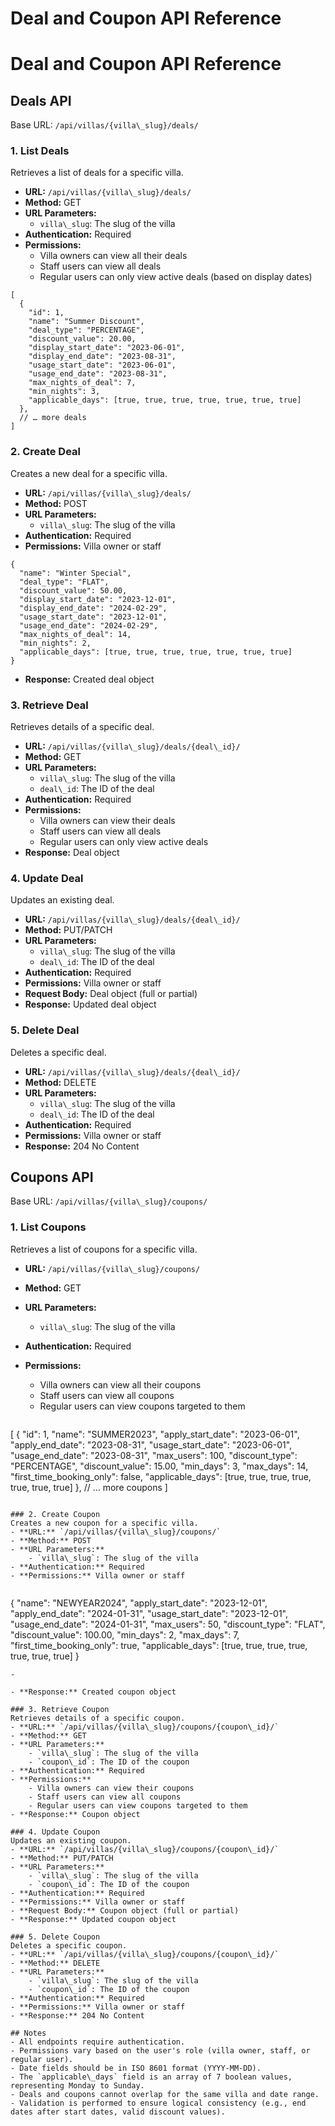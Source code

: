 # Deal and Coupon API Reference   
##    
# Deal and Coupon API Reference   
## Deals API   
Base URL: `/api/villas/{villa\_slug}/deals/`   
### 1. List Deals   
Retrieves a list of deals for a specific villa.   
- **URL:** `/api/villas/{villa\_slug}/deals/`   
- **Method:** GET   
- **URL Parameters:**   
    - `villa\_slug`: The slug of the villa   
- **Authentication:** Required   
- **Permissions:**   
    - Villa owners can view all their deals   
    - Staff users can view all deals   
    - Regular users can only view active deals (based on display dates)   
   
```
[
  {
    "id": 1,
    "name": "Summer Discount",
    "deal_type": "PERCENTAGE",
    "discount_value": 20.00,
    "display_start_date": "2023-06-01",
    "display_end_date": "2023-08-31",
    "usage_start_date": "2023-06-01",
    "usage_end_date": "2023-08-31",
    "max_nights_of_deal": 7,
    "min_nights": 3,
    "applicable_days": [true, true, true, true, true, true, true]
  },
  // … more deals
]

```
### 2. Create Deal   
Creates a new deal for a specific villa.   
- **URL:** `/api/villas/{villa\_slug}/deals/`   
- **Method:** POST   
- **URL Parameters:**   
    - `villa\_slug`: The slug of the villa   
- **Authentication:** Required   
- **Permissions:** Villa owner or staff   
   
```
{
  "name": "Winter Special",
  "deal_type": "FLAT",
  "discount_value": 50.00,
  "display_start_date": "2023-12-01",
  "display_end_date": "2024-02-29",
  "usage_start_date": "2023-12-01",
  "usage_end_date": "2024-02-29",
  "max_nights_of_deal": 14,
  "min_nights": 2,
  "applicable_days": [true, true, true, true, true, true, true]
}
```
- **Response:** Created deal object   
   
### 3. Retrieve Deal   
Retrieves details of a specific deal.   
- **URL:** `/api/villas/{villa\_slug}/deals/{deal\_id}/`   
- **Method:** GET   
- **URL Parameters:**   
    - `villa\_slug`: The slug of the villa   
    - `deal\_id`: The ID of the deal   
- **Authentication:** Required   
- **Permissions:**   
    - Villa owners can view their deals   
    - Staff users can view all deals   
    - Regular users can only view active deals   
- **Response:** Deal object   
   
### 4. Update Deal   
Updates an existing deal.   
- **URL:** `/api/villas/{villa\_slug}/deals/{deal\_id}/`   
- **Method:** PUT/PATCH   
- **URL Parameters:**   
    - `villa\_slug`: The slug of the villa   
    - `deal\_id`: The ID of the deal   
- **Authentication:** Required   
- **Permissions:** Villa owner or staff   
- **Request Body:** Deal object (full or partial)   
- **Response:** Updated deal object   
   
### 5. Delete Deal   
Deletes a specific deal.   
- **URL:** `/api/villas/{villa\_slug}/deals/{deal\_id}/`   
- **Method:** DELETE   
- **URL Parameters:**   
    - `villa\_slug`: The slug of the villa   
    - `deal\_id`: The ID of the deal   
- **Authentication:** Required   
- **Permissions:** Villa owner or staff   
- **Response:** 204 No Content   
   
## Coupons API   
Base URL: `/api/villas/{villa\_slug}/coupons/`   
### 1. List Coupons   
Retrieves a list of coupons for a specific villa.   
- **URL:** `/api/villas/{villa\_slug}/coupons/`   
- **Method:** GET   
- **URL Parameters:**   
    - `villa\_slug`: The slug of the villa   
- **Authentication:** Required   
- **Permissions:**   
    - Villa owners can view all their coupons   
    - Staff users can view all coupons   
    - Regular users can view coupons targeted to them   
   
    ```
[
  {
    "id": 1,
    "name": "SUMMER2023",
    "apply_start_date": "2023-06-01",
    "apply_end_date": "2023-08-31",
    "usage_start_date": "2023-06-01",
    "usage_end_date": "2023-08-31",
    "max_users": 100,
    "discount_type": "PERCENTAGE",
    "discount_value": 15.00,
    "min_days": 3,
    "max_days": 14,
    "first_time_booking_only": false,
    "applicable_days": [true, true, true, true, true, true, true]
  },
  // … more coupons
]

```
   
### 2. Create Coupon   
Creates a new coupon for a specific villa.   
- **URL:** `/api/villas/{villa\_slug}/coupons/`   
- **Method:** POST   
- **URL Parameters:**   
    - `villa\_slug`: The slug of the villa   
- **Authentication:** Required   
- **Permissions:** Villa owner or staff   
   
```
{
  "name": "NEWYEAR2024",
  "apply_start_date": "2023-12-01",
  "apply_end_date": "2024-01-31",
  "usage_start_date": "2023-12-01",
  "usage_end_date": "2024-01-31",
  "max_users": 50,
  "discount_type": "FLAT",
  "discount_value": 100.00,
  "min_days": 2,
  "max_days": 7,
  "first_time_booking_only": true,
  "applicable_days": [true, true, true, true, true, true, true]
}
```
- 
   
- **Response:** Created coupon object   
   
### 3. Retrieve Coupon   
Retrieves details of a specific coupon.   
- **URL:** `/api/villas/{villa\_slug}/coupons/{coupon\_id}/`   
- **Method:** GET   
- **URL Parameters:**   
    - `villa\_slug`: The slug of the villa   
    - `coupon\_id`: The ID of the coupon   
- **Authentication:** Required   
- **Permissions:**   
    - Villa owners can view their coupons   
    - Staff users can view all coupons   
    - Regular users can view coupons targeted to them   
- **Response:** Coupon object   
   
### 4. Update Coupon   
Updates an existing coupon.   
- **URL:** `/api/villas/{villa\_slug}/coupons/{coupon\_id}/`   
- **Method:** PUT/PATCH   
- **URL Parameters:**   
    - `villa\_slug`: The slug of the villa   
    - `coupon\_id`: The ID of the coupon   
- **Authentication:** Required   
- **Permissions:** Villa owner or staff   
- **Request Body:** Coupon object (full or partial)   
- **Response:** Updated coupon object   
   
### 5. Delete Coupon   
Deletes a specific coupon.   
- **URL:** `/api/villas/{villa\_slug}/coupons/{coupon\_id}/`   
- **Method:** DELETE   
- **URL Parameters:**   
    - `villa\_slug`: The slug of the villa   
    - `coupon\_id`: The ID of the coupon   
- **Authentication:** Required   
- **Permissions:** Villa owner or staff   
- **Response:** 204 No Content   
   
## Notes   
- All endpoints require authentication.   
- Permissions vary based on the user's role (villa owner, staff, or regular user).   
- Date fields should be in ISO 8601 format (YYYY-MM-DD).   
- The `applicable\_days` field is an array of 7 boolean values, representing Monday to Sunday.   
- Deals and coupons cannot overlap for the same villa and date range.   
- Validation is performed to ensure logical consistency (e.g., end dates after start dates, valid discount values).   

